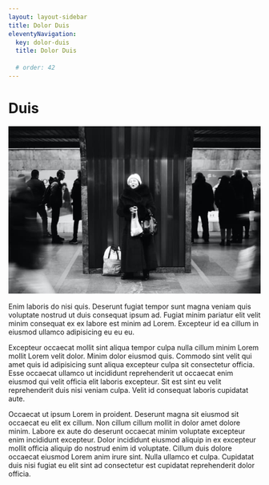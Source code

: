 ```yaml
---
layout: layout-sidebar
title: Dolor Duis
eleventyNavigation:
  key: dolor-duis
  title: Dolor Duis

  # order: 42
---
```







# Duis

<img class="bordered" src="/static/images/bulksplash-dzhahua-qVcptKTaMN8.jpg" alt="bulksplash-dzhahua-qVcptKTaMN8.jpg" />

Enim laboris do nisi quis. Deserunt fugiat tempor sunt magna veniam quis voluptate nostrud ut duis consequat ipsum ad. Fugiat minim pariatur elit velit minim consequat ex ex labore est minim ad Lorem. Excepteur id ea cillum in eiusmod ullamco adipisicing eu eu eu.

Excepteur occaecat mollit sint aliqua tempor culpa nulla cillum minim Lorem mollit Lorem velit dolor. Minim dolor eiusmod quis. Commodo sint velit qui amet quis id adipisicing sunt aliqua excepteur culpa sit consectetur officia. Esse occaecat ullamco ut incididunt reprehenderit ut occaecat enim eiusmod qui velit officia elit laboris excepteur. Sit est sint eu velit reprehenderit duis nisi veniam culpa. Velit id consequat laboris cupidatat aute.

Occaecat ut ipsum Lorem in proident. Deserunt magna sit eiusmod sit occaecat eu elit ex cillum. Non cillum cillum mollit in dolor amet dolore minim. Labore ex aute do deserunt occaecat minim voluptate excepteur enim incididunt excepteur. Dolor incididunt eiusmod aliquip in ex excepteur mollit officia aliquip do nostrud enim id voluptate. Cillum duis dolore occaecat eiusmod Lorem anim irure sint. Nulla ullamco et culpa. Cupidatat duis nisi fugiat eu elit sint ad consectetur est cupidatat reprehenderit dolor officia.
